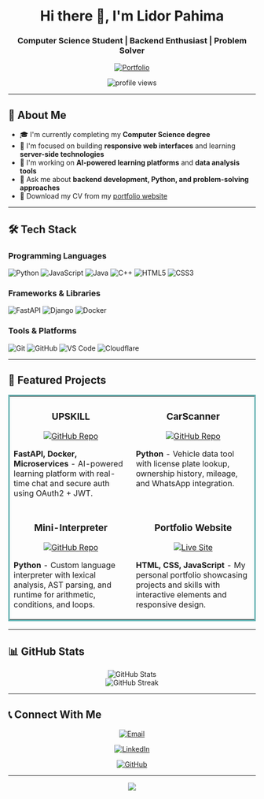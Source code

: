 <h1 align="center">Hi there 👋, I'm Lidor Pahima</h1>
<h3 align="center">Computer Science Student | Backend Enthusiast | Problem Solver</h3>

<p align="center">
  <a href="https://lidorpahima.com" target="_blank">
    <img src="https://img.shields.io/badge/Portfolio-lidorpahima.com-red?style=for-the-badge" alt="Portfolio">
  </a>
</p>

<p align="center">
  <img src="https://komarev.com/ghpvc/?username=lidorpahima&label=Profile%20views&color=0e75b6&style=flat" alt="profile views" />
</p>

<hr>

<h2>💫 About Me</h2>

- 🎓 I'm currently completing my **Computer Science degree**
- 🌱 I'm focused on building **responsive web interfaces** and learning **server-side technologies**
- 🔭 I'm working on **AI-powered learning platforms** and **data analysis tools**
- 💬 Ask me about **backend development, Python, and problem-solving approaches**
- 📄 Download my CV from my [portfolio website](https://lidorpahima.com)

<hr>

<h2>🛠️ Tech Stack</h2>

<h3>Programming Languages</h3>
<p align="left">
  <img src="https://img.shields.io/badge/Python-3776AB?style=for-the-badge&logo=python&logoColor=white" alt="Python" />
  <img src="https://img.shields.io/badge/JavaScript-F7DF1E?style=for-the-badge&logo=javascript&logoColor=black" alt="JavaScript" />
  <img src="https://img.shields.io/badge/Java-ED8B00?style=for-the-badge&logo=openjdk&logoColor=white" alt="Java" />
  <img src="https://img.shields.io/badge/C++-00599C?style=for-the-badge&logo=cplusplus&logoColor=white" alt="C++" />
  <img src="https://img.shields.io/badge/HTML5-E34F26?style=for-the-badge&logo=html5&logoColor=white" alt="HTML5" />
  <img src="https://img.shields.io/badge/CSS3-1572B6?style=for-the-badge&logo=css3&logoColor=white" alt="CSS3" />
</p>

<h3>Frameworks & Libraries</h3>
<p align="left">
  <img src="https://img.shields.io/badge/FastAPI-009688?style=for-the-badge&logo=fastapi&logoColor=white" alt="FastAPI" />
  <img src="https://img.shields.io/badge/Django-092E20?style=for-the-badge&logo=django&logoColor=white" alt="Django" />
  <img src="https://img.shields.io/badge/Docker-2496ED?style=for-the-badge&logo=docker&logoColor=white" alt="Docker" />
</p>

<h3>Tools & Platforms</h3>
<p align="left">
  <img src="https://img.shields.io/badge/Git-F05032?style=for-the-badge&logo=git&logoColor=white" alt="Git" />
  <img src="https://img.shields.io/badge/GitHub-181717?style=for-the-badge&logo=github&logoColor=white" alt="GitHub" />
  <img src="https://img.shields.io/badge/VS_Code-007ACC?style=for-the-badge&logo=visual-studio-code&logoColor=white" alt="VS Code" />
  <img src="https://img.shields.io/badge/Cloudflare-F38020?style=for-the-badge&logo=cloudflare&logoColor=white" alt="Cloudflare" />
</p>

<hr>

<h2>📂 Featured Projects</h2>

<table bordercolor="#66b2b2">
  <tr>
    <td width="50%" valign="top">
      <h3 align="center">UPSKILL</h3>
      <p align="center">
        <a href="https://github.com/Lidorpahima/OpenSkill" target="_blank">
          <img src="https://img.shields.io/badge/GitHub-View_Repository-green?style=for-the-badge&logo=github" alt="GitHub Repo" />
        </a>
      </p>
      <p><strong>FastAPI, Docker, Microservices</strong> - AI-powered learning platform with real-time chat and secure auth using OAuth2 + JWT.</p>
    </td>
    <td width="50%" valign="top">
      <h3 align="center">CarScanner</h3>
      <p align="center">
        <a href="https://github.com/Lidorpahima/CarScanner" target="_blank">
          <img src="https://img.shields.io/badge/GitHub-View_Repository-green?style=for-the-badge&logo=github" alt="GitHub Repo" />
        </a>
      </p>
      <p><strong>Python</strong> - Vehicle data tool with license plate lookup, ownership history, mileage, and WhatsApp integration.</p>
    </td>
  </tr>
  <tr>
    <td width="50%" valign="top">
      <h3 align="center">Mini-Interpreter</h3>
      <p align="center">
        <a href="https://github.com/Lidorpahima/Mini-Interpret-Programming-Language" target="_blank">
          <img src="https://img.shields.io/badge/GitHub-View_Repository-green?style=for-the-badge&logo=github" alt="GitHub Repo" />
        </a>
      </p>
      <p><strong>Python</strong> - Custom language interpreter with lexical analysis, AST parsing, and runtime for arithmetic, conditions, and loops.</p>
    </td>
    <td width="50%" valign="top">
      <h3 align="center">Portfolio Website</h3>
      <p align="center">
        <a href="https://lidorpahima.com" target="_blank">
          <img src="https://img.shields.io/badge/View_Live-Website-blue?style=for-the-badge&logo=firefox-browser" alt="Live Site" />
        </a>
      </p>
      <p><strong>HTML, CSS, JavaScript</strong> - My personal portfolio showcasing projects and skills with interactive elements and responsive design.</p>
    </td>
  </tr>
</table>

<hr>

<h2>📊 GitHub Stats</h2>

<div align="center">
  <img src="https://github-readme-stats.vercel.app/api?username=lidorpahima&show_icons=true&theme=radical" alt="GitHub Stats" />
</div>

<div align="center">
  <img src="https://github-readme-streak-stats.herokuapp.com?user=lidorpahima&theme=radical&date_format=j%20M%5B%20Y%5D" alt="GitHub Streak" />
</div>

<hr>

<h2>📞 Connect With Me</h2>

<p align="center">
  <a href="mailto:lidorpahima28@gmail.com">
    <img src="https://img.shields.io/badge/Email-lidorpahima28%40gmail.com-red?style=for-the-badge&logo=gmail" alt="Email">
  </a>
</p>
<p align="center">
  <a href="https://linkedin.com/in/lidor-pahima">
    <img src="https://img.shields.io/badge/LinkedIn-Lidor_Pahima-blue?style=for-the-badge&logo=linkedin" alt="LinkedIn">
  </a>
</p>
<p align="center">
  <a href="https://github.com/Lidorpahima">
    <img src="https://img.shields.io/badge/GitHub-Lidorpahima-black?style=for-the-badge&logo=github" alt="GitHub">
  </a>

---

<p align="center">
  <img src="https://capsule-render.vercel.app/api?type=waving&color=gradient&height=100&section=footer" />
</p>
